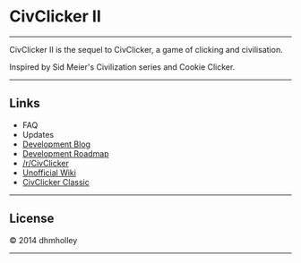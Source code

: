 CivClicker II
=======

----

CivClicker II is the sequel to CivClicker, a game of clicking and civilisation.

Inspired by Sid Meier's Civilization series and Cookie Clicker.

----
Links
----

* FAQ
* Updates
* [Development Blog](https://www.passle.net/p/2fkw/civclicker-ii-development-blog)
* [Development Roadmap](https://trello.com/b/eWHaPNWU/civclicker-ii)
* [/r/CivClicker](http://www.reddit.com/r/civclicker)
* [Unofficial Wiki](http://civ-clicker.wikia.com/wiki/Civ_Clicker_Wiki)
* [CivClicker Classic](http://dhmholley.co.uk/civclicker.html)

----
License
----

&copy; 2014 dhmholley

----